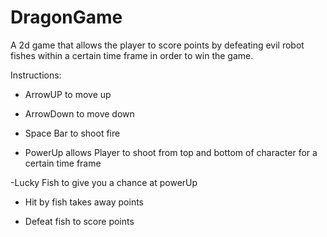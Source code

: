# DragonGame
A 2d game that allows the player to score points by defeating evil robot fishes within a certain time frame in order to win the game.

Instructions: 
- ArrowUP to move up

- ArrowDown to move down

- Space Bar to shoot fire

- PowerUp allows Player to shoot from top and bottom of character for a certain time frame

-Lucky Fish to give you a chance at powerUp

- Hit by fish takes away points

- Defeat fish to score points
